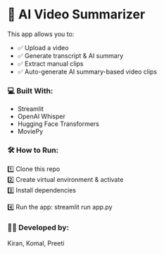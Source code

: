 # 🎥 AI Video Summarizer

This app allows you to:
- ✅ Upload a video  
- ✅ Generate transcript & AI summary  
- ✅ Extract manual clips  
- ✅ Auto-generate AI summary-based video clips  

### 💻 Built With:
- Streamlit  
- OpenAI Whisper  
- Hugging Face Transformers  
- MoviePy  

### 🛠 How to Run:
1️⃣ Clone this repo  
2️⃣ Create virtual environment & activate  
3️⃣ Install dependencies

4️⃣ Run the app: streamlit run app.py

### 👩‍💻 Developed by:
Kiran, Komal, Preeti  
